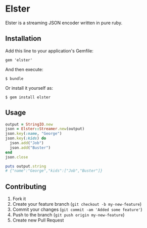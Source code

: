 # Elster

Elster is a streaming JSON encoder written in pure ruby.

## Installation

Add this line to your application's Gemfile:

    gem 'elster'

And then execute:

    $ bundle

Or install it yourself as:

    $ gem install elster

## Usage

``` ruby
output = StringIO.new
json = Elster::Streamer.new(output)
json.key(:name, "George")
json.key(:kids) do
  json.add("Job")
  json.add("Buster")
end
json.close

puts output.string
# {"name":"George","kids":["Job","Buster"]}
```

## Contributing

1. Fork it
2. Create your feature branch (`git checkout -b my-new-feature`)
3. Commit your changes (`git commit -am 'Added some feature'`)
4. Push to the branch (`git push origin my-new-feature`)
5. Create new Pull Request
